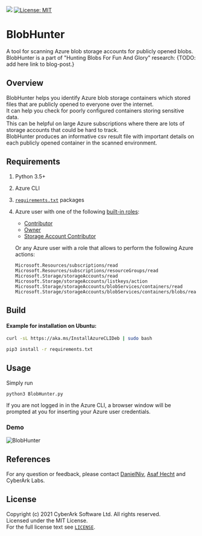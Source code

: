 ![](https://img.shields.io/badge/Certification%20Level-Community-28A745?link=https://github.com/cyberark/community/blob/master/Conjur/conventions/certification-levels.md) [![License: MIT](https://img.shields.io/badge/License-MIT-yellow.svg)](https://opensource.org/licenses/MIT)

# BlobHunter

A tool for scanning Azure blob storage accounts for publicly opened blobs.  
BlobHunter is a part of  "Hunting Blobs For Fun And Glory" research: {TODO: add here link to blog-post.}

## Overview

BlobHunter helps you identify Azure blob storage containers which stored files that are publicly opened to everyone over the internet.  
It can help you check for poorly configured containers storing sensitive data.  
This can be helpful on large Azure subscriptions where there are lots of storage accounts that could be hard to track.  
BlobHunter produces an informative csv result file with important details on each publicly opened container in the scanned environment.

## Requirements

1. Python 3.5+

2. Azure CLI

3. [`requirements.txt`](requirements.txt) packages

4. Azure user with one of the following [built-in roles](https://docs.microsoft.com/en-us/azure/role-based-access-control/built-in-roles):

   -	[Contributor](https://docs.microsoft.com/en-us/azure/role-based-access-control/built-in-roles#contributor)
   -	[Owner](https://docs.microsoft.com/en-us/azure/role-based-access-control/built-in-roles#owner)  
   -	[Storage Account Contributor](https://docs.microsoft.com/en-us/azure/role-based-access-control/built-in-roles#storage-account-contributor)
   
   Or any Azure user with a role that allows to perform the following Azure actions:
   
   ```
   Microsoft.Resources/subscriptions/read
   Microsoft.Resources/subscriptions/resourceGroups/read
   Microsoft.Storage/storageAccounts/read
   Microsoft.Storage/storageAccounts/listkeys/action
   Microsoft.Storage/storageAccounts/blobServices/containers/read
   Microsoft.Storage/storageAccounts/blobServices/containers/blobs/read
   ```

## Build

#### Example for installation on Ubuntu:

```bash
curl -sL https://aka.ms/InstallAzureCLIDeb | sudo bash
```

```bash
pip3 install -r requirements.txt
```

## Usage 

Simply run 

```
python3 BlobHunter.py
```

If you are not logged in in the Azure CLI, a browser window will be prompted at you for inserting your Azure user credentials.

### Demo
![BlobHunter](https://github.com/cyberark/BlobHunter/blob/assets/BlobHunterDemo.gif)

## References

For any question or feedback, please contact [DanielNiv](https://github.com/DanielNiv), [Asaf Hecht](https://twitter.com/Hechtov) and CyberArk Labs.

## License

Copyright (c) 2021 CyberArk Software Ltd. All rights reserved.  
Licensed under the MIT License.  
For the full license text see [`LICENSE`](LICENSE).

